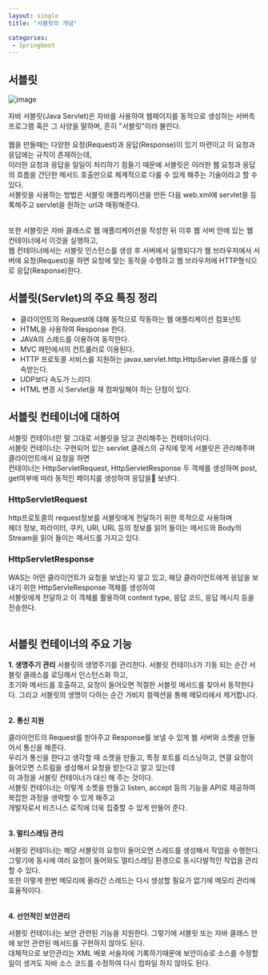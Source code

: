 ```yaml
---
layout: single
title: "서블릿의 개념"

categories:
 - Springboot
---
```

## 서블릿
![image](https://user-images.githubusercontent.com/81789003/197349177-9363aff9-fe30-478c-9305-151c671e5d65.png)

자바 서블릿(Java Servlet)은 자바를 사용하여 웹페이지를 동적으로 생성하는 서버측 프로그램 혹은 그 사양을 말하며, 흔히 "서블릿"이라 불린다. <br> <br>
웹을 만들때는 다양한 요청(Request)과 응답(Response)이 있기 마련이고 이 요청과 응답에는 규칙이 존재하는데, <br>
이러한 요청과 응답을 일일이 처리하기 힘들기 때문에 서블릿은 이러한 웹 요청과 응답의 흐름을 간단한 메서드 호출만으로 체계적으로 다룰 수 있게 해주는 기술이라고 할 수 있다. <br>
서블릿을 사용하는 방법은 서블릿 애플리케이션을 만든 다음 web.xml에 servlet을 등록해주고 servlet을 원하는 url과 매핑해준다. <br> <br>

또한 서블릿은 자바 클래스로 웹 애플리케이션을 작성한 뒤 이후 웹 서버 안에 있는 웹 컨테이너에서 이것을 실행하고, <br>
웹 컨테이너에서는 서블릿 인스턴스를 생성 후 서버에서 실행되다가 웹 브라우저에서 서버에 요청(Request)을 하면 요청에 맞는 동작을 수행하고 웹 브라우저에 HTTP형식으로 응답(Response)한다. <br> 

 

## 서블릿(Servlet)의 주요 특징 정리
- 클라이언트의 Request에 대해 동적으로 작동하는 웹 애플리케이션 컴포넌트
- HTML을 사용하여 Response 한다.
- JAVA의 스레드를 이용하여 동작한다.
- MVC 패턴에서의 컨트롤러로 이용된다.
- HTTP 프로토콜 서비스를 지원하는 javax.servlet.http.HttpServlet 클래스를 상속받는다.
- UDP보다 속도가 느리다.
- HTML 변경 시 Servlet을 재 컴파일해야 하는 단점이 있다.
 

## 서블릿 컨테이너에 대하여 
서블릿 컨테이너란 말 그대로 서블릿을 담고 관리해주는 컨테이너이다.  <br>
서블릿 컨테이너는 구현되어 있는 servlet 클래스의 규칙에 맞게 서블릿은 관리해주며 클라이언트에서 요청을 하면  <br>
컨테이너는 HttpServletRequest, HttpServletResponse 두 객체를 생성하며 post, get여부에 따라 동적인 페이지를 생성하여 응답을 보낸다. <br>

### HttpServletRequest
http프로토콜의 request정보를 서블릿에게 전달하기 위한 목적으로 사용하며 <br>
헤더 정보, 파라미터, 쿠키, URI, URL 등의 정보를 읽어 들이는 메서드와 Body의 Stream을 읽어 들이는 메서드를 가지고 있다. <br>

### HttpServletResponse
WAS는 어떤 클라이언트가 요청을 보냈는지 알고 있고, 해당 클라이언트에게 응답을 보내기 위한 HttpServleResponse 객체를 생성하여 <br>
서블릿에게 전달하고 이 객체를 활용하여 content type, 응답 코드, 응답 메시지 등을 전송한다. <br> <br>
 

## 서블릿 컨테이너의 주요 기능
**1. 생명주기 관리**
서블릿의 생명주기를 관리한다. 서블릿 컨테이너가 기동 되는 순간 서블릿 클래스를 로딩해서 인스턴스화 하고,  <br>
초기화 메서드를 호출하고, 요청이 들어오면 적절한 서블릿 메서드를 찾아서 동작한다다. 그리고 서블릿의 생명이 다하는 순간 가비지 컬렉션을 통해 메모리에서 제거합니다. <br> <br>


**2. 통신 지원**

클라이언트의 Request를 받아주고 Response를 보낼 수 있게 웹 서버와 소켓을 만들어서 통신을 해준다. <br>
우리가 통신을 한다고 생각할 때 소켓을 만들고, 특정 포트를 리스닝하고, 연결 요청이 들어오면 스트림을 생성해서 요청을 받는다고 알고 있는데  <br>
이 과정을 서블릿 컨테이너가 대신 해 주는 것이다.  <br>
서블릿 컨테이너는 이렇게 소켓을 만들고 listen, accept 등의 기능을 API로 제공하여 복잡한 과정을 생략할 수 있게 해주고  <br>
개발자로서 비즈니스 로직에 더욱 집중할 수 있게 만들어 준다. <br> <br>

 

**3. 멀티스레딩 관리**

서블릿 컨테이너는 해당 서블릿의 요청이 들어오면 스레드를 생성해서 작업을 수행한다. <br>
그렇기에 동시에 여러 요청이 들어와도 멀티스레딩 환경으로 동시다발적인 작업을 관리할 수 있다. <br>
또한 이렇게 한번 메모리에 올라간 스레드는 다시 생성할 필요가 없기에 메모리 관리에 효율적이다. <br> <br>

 

**4. 선언적인 보안관리**

서블릿 컨테이너는 보안 관련된 기능을 지원한다. 그렇기에 서블릿 또는 자바 클래스 안에 보안 관련된 메서드를 구현하지 않아도 된다.  <br>
대체적으로 보안관리는 XML 배포 서술자에 기록하기때문에 보안이슈로 소스를 수정할 일이 생겨도 자바 소스 코드를 수정하여 다시 컴파일 하지 않아도 된다. <br>
 
